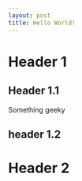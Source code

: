 ```yaml
---
layout: post
title: Hello World!
---
```


# Header 1
## Header 1.1
Something geeky

## header 1.2
# Header 2
